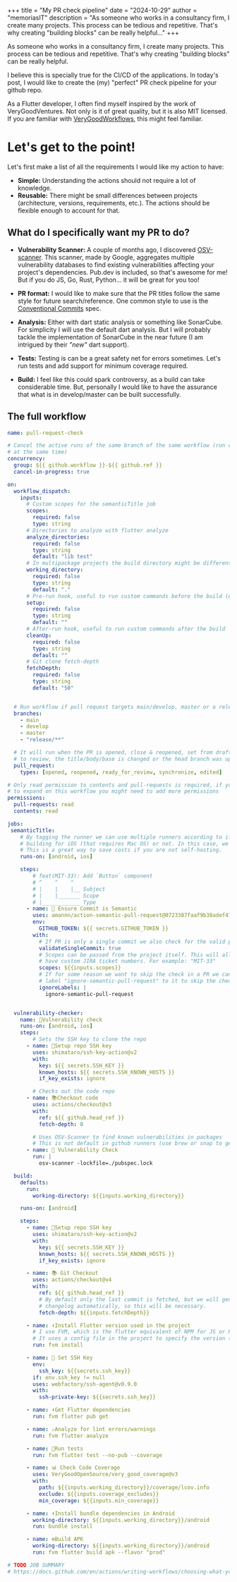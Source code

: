 +++
title = "My PR check pipeline"
date = "2024-10-29"
author = "memoriasIT"
description = "As someone who works in a consultancy firm, I create many projects. This process can be tedious and repetitive. That's why creating \"building blocks\" can be really helpful..."
+++

As someone who works in a consultancy firm, I create many projects. This process can be tedious and repetitive. That's why creating "building blocks" can be really helpful.

I believe this is specially true for the CI/CD of the applications.
In today's post, I would like to create the (my) "perfect" PR check pipeline for your github repo.

As a Flutter developer, I often find myself inspired by the work of VeryGoodVentures. Not only is it of great quality, but it is also MIT licensed. If you are familiar with [VeryGoodWorkflows](https://www.github.com/VeryGoodOpenSource/very_good_workflows/tree/main), this might feel familiar.

# Let's get to the point!

Let's first make a list of all the requirements I would like my action to have:

- **Simple:** Understanding the actions should not require a lot of knowledge.
- **Reusable:** There might be small differences between projects (architecture, versions, requirements, etc.). The actions should be flexible enough to account for that.

## What do I specifically want my PR to do?

- **Vulnerability Scanner:** A couple of months ago, I discovered [OSV-scanner](https://security.googleblog.com/2022/12/announcing-osv-scanner-vulnerability.html). This scanner, made by Google, aggregates multiple vulnerability databases to find existing vulnerabilities affecting your project's dependencies. Pub.dev is included, so that's awesome for me! But if you do JS, Go, Rust, Python... it will be great for you too!

- **PR format:** I would like to make sure that the PR titles follow the same style for future search/reference. One common style to use is the [Conventional Commits](https://www.conventionalcommits.org/en/v1.0.0/) spec.

- **Analysis:** Either with dart static analysis or something like SonarCube. For simplicity I will use the default dart analysis. But I will probably tackle the implementation of SonarCube in the near future (I am intrigued by their _"new"_ dart support).

- **Tests:** Testing is can be a great safety net for errors sometimes. Let's run tests and add support for minimum coverage required.

- **Build:** I feel like this could spark controversy, as a build can take considerable time. But, personally I would like to have the assurance that what is in develop/master can be built successfully.

## The full workflow

```yaml
name: pull-request-check

# Cancel the active runs of the same branch of the same workflow (run only one
# at the same time)
concurrency:
  group: ${{ github.workflow }}-${{ github.ref }}
  cancel-in-progress: true

on:
  workflow_dispatch:
    inputs:
      # Custom scopes for the semanticTitle job
      scopes:
        required: false
        type: string
      # Directories to analyze with flutter analyze
      analyze_directories:
        required: false
        type: string
        default: "lib test"
      # In multipackage projects the build directory might be different
      working_directory:
        required: false
        type: string
        default: "."
      # Pre-run hook, useful to run custom commands before the build (e.g. melos get)
      setup:
        required: false
        type: string
        default: ""
      # After-run hook, useful to run custom commands after the build
      cleanUp:
        required: false
        type: string
        default: ""
      # Git clone fetch-depth
      fetchDepth:
        required: false
        type: string
        default: "50"


  # Run workflow if pull request targets main/develop, master or a release branch.
  branches:
    - main
    - develop
    - master
    - "release/**"

  # It will run when the PR is opened, close & reopened, set from draft to ready
  # to review, the title/body/base is changed or the head branch was updated.
  pull_request:
    types: [opened, reopened, ready_for_review, synchronize, edited]

# Only read permission to contents and pull-requests is required, if you decide
# to expand on this workflow you might need to add more permissions
permissions:
  pull-requests: read
  contents: read

jobs:
 semanticTitle:
    # By tagging the runner we can use multiple runners according to if we are
    # building for iOS (that requires Mac OS) or not. In this case, we don't care.
    # This is a great way to save costs if you are not self-hosting.
    runs-on: [android, ios]

    steps:
        # feat(MIT-33): Add `Button` component
        # ^    ^    ^
        # |    |    |__ Subject
        # |    |_______ Scope
        # |____________ Type
      - name: 🤖 Ensure Commit is Semantic
        uses: amannn/action-semantic-pull-request@0723387faaf9b38adef4775cd42cfd5155ed6017 # v5.5.3
        env:
          GITHUB_TOKEN: ${{ secrets.GITHUB_TOKEN }}
        with:
          # If PR is only a single commit we also check for the valid pattern
          validateSingleCommit: true
          # Scopes can be passed from the project itself. This will allow to
          # have custom JIRA ticket numbers. For example: "MIT-33"
          scopes: ${{inputs.scopes}}
          # If for some reason we want to skip the check in a PR we can add the
          # label "ignore-semantic-pull-request" to it to skip the check.
          ignoreLabels: |
            ignore-semantic-pull-request


  vulnerability-checker:
    name: 🦠️Vulnerability check
    runs-on: [android, ios]
    steps:
        # Sets the SSH key to clone the repo
      - name: 🔑Setup repo SSH key
        uses: shimataro/ssh-key-action@v2
        with:
          key: ${{ secrets.SSH_KEY }}
          known_hosts: ${{ secrets.SSH_KNOWN_HOSTS }}
          if_key_exists: ignore

        # Checks out the code repo
      - name: 📚Checkout code
        uses: actions/checkout@v3
        with:
          ref: ${{ github.head_ref }}
          fetch-depth: 0

        # Uses OSV-Scanner to find known vulnerabilities in packages
        # This is not default in github runners (use brew or snap to get it)
      - name: 🦠️ Vulnerability Check
        run: |
          osv-scanner -lockfile=./pubspec.lock

  build:
    defaults:
      run:
        working-directory: ${{inputs.working_directory}}

    runs-on: [android]

    steps:
      - name: 🔑Setup repo SSH key
        uses: shimataro/ssh-key-action@v2
        with:
          key: ${{ secrets.SSH_KEY }}
          known_hosts: ${{ secrets.SSH_KNOWN_HOSTS }}
          if_key_exists: ignore

      - name: 📚 Git Checkout
        uses: actions/checkout@v4
        with:
          ref: ${{ github.head_ref }}
          # By default only the last commit is fetched, but we will generate a
          # changelog automatically, so this will be necessary.
          fetch-depth: ${{inputs.fetchDepth}}

      - name: ⬇️Install Flutter version used in the project
        # I use FVM, which is the flutter equivalent of NPM for JS or RVM for ruby.
        # It uses a config file in the project to specify the version (.fvmrc).
        run: fvm install

      - name: 🤫 Set SSH Key
        env:
          ssh_key: ${{secrets.ssh_key}}
        if: env.ssh_key != null
        uses: webfactory/ssh-agent@v0.9.0
        with:
          ssh-private-key: ${{secrets.ssh_key}}

      - name: ⬇️Get Flutter dependencies
        run: fvm flutter pub get

      - name: ⚠️Analyze for lint errors/warnings
        run: fvm flutter analyze

      - name: 🧪Run tests
        run: fvm flutter test --no-pub --coverage

      - name: 📊 Check Code Coverage
        uses: VeryGoodOpenSource/very_good_coverage@v3
        with:
          path: ${{inputs.working_directory}}/coverage/lcov.info
          exclude: ${{inputs.coverage_excludes}}
          min_coverage: ${{inputs.min_coverage}}

      - name: ⬇Install bundle dependencies in Android
        working-directory: ${{inputs.working_directory}}/android
        run: bundle install

      - name: ⚙️Build APK
        working-directory: ${{inputs.working_directory}}/android
        run: fvm flutter build apk --flavor "prod"

# TODO JOB SUMMARY
# https://docs.github.com/en/actions/writing-workflows/choosing-what-your-workflow-does/workflow-commands-for-github-actions#adding-a-job-summary
```
